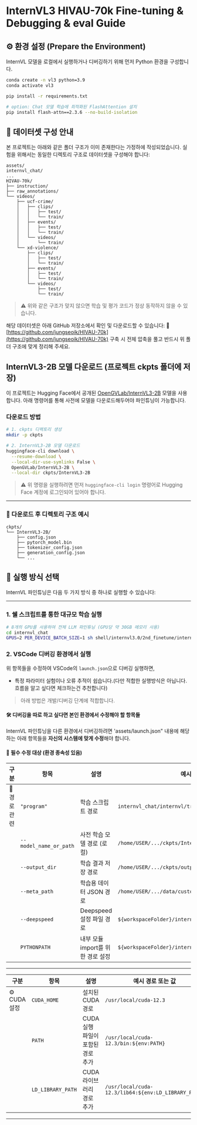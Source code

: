 # InternVL3 HIVAU-70k Fine-tuning & Debugging & eval Guide

## ⚙️ 환경 설정 (Prepare the Environment)

InternVL 모델을 로컬에서 실행하거나 디버깅하기 위해 먼저 Python 환경을 구성합니다.

```bash
conda create -n vl3 python=3.9
conda activate vl3

pip install -r requirements.txt

# option: Chat 모델 학습에 최적화된 FlashAttention 설치
pip install flash-attn==2.3.6 --no-build-isolation
```


## 📂 데이터셋 구성 안내

본 프로젝트는 아래와 같은 폴더 구조가 이미 존재한다는 가정하에 작성되었습니다. 
실험을 위해서는 동일한 디렉토리 구조로 데이터셋을 구성해야 합니다:

```
assets/
internvl_chat/
...
HIVAU-70k/
├── instruction/
├── raw_annotations/
└── videos/
    ├── ucf-crime/
    │   ├── clips/
    │   │   ├── test/
    │   │   └── train/
    │   ├── events/
    │   │   ├── test/
    │   │   └── train/
    │   └── videos/
    │       └── train/
    └── xd-violence/
        ├── clips/
        │   ├── test/
        │   └── train/
        ├── events/
        │   ├── test/
        │   └── train/
        └── videos/
            ├── test/
            └── train/

```

> ⚠️ 위와 같은 구조가 맞지 않으면 학습 및 평가 코드가 정상 동작하지 않을 수 있습니다.

해당 데이터셋은 아래 GitHub 저장소에서 확인 및 다운로드할 수 있습니다:
🔗 [https://github.com/jungseoik/HIVAU-70k](https://github.com/jungseoik/HIVAU-70k)
구축 시 전체 압축을 풀고 반드시 위 폴더 구조에 맞게 정리해 주세요.


## InternVL3-2B 모델 다운로드 (프로젝트 ckpts 폴더에 저장)

이 프로젝트는 Hugging Face에서 공개된 [OpenGVLab/InternVL3-2B](https://huggingface.co/OpenGVLab/InternVL3-2B) 모델을 사용합니다. 
아래 명령어를 통해 사전에 모델을 다운로드해두어야 파인튜닝이 가능합니다.

### 다운로드 방법

```bash
# 1. ckpts 디렉토리 생성
mkdir -p ckpts

# 2. InternVL3-2B 모델 다운로드
huggingface-cli download \
  --resume-download \
  --local-dir-use-symlinks False \
  OpenGVLab/InternVL3-2B \
  --local-dir ckpts/InternVL3-2B
```

> ⚠️ 위 명령을 실행하려면 먼저 `huggingface-cli login` 명령어로 Hugging Face 계정에 로그인되어 있어야 합니다.

---

### 📁 다운로드 후 디렉토리 구조 예시

```plaintext
ckpts/
└── InternVL3-2B/
    ├── config.json
    ├── pytorch_model.bin
    ├── tokenizer_config.json
    ├── generation_config.json
    └── ... 
```



## 🚀 실행 방식 선택

InternVL 파인튜닝은 다음 두 가지 방식 중 하나로 실행할 수 있습니다:

---

### 1. 쉘 스크립트를 통한 대규모 학습 실행

```bash
# 8개의 GPU를 사용하여 전체 LLM 파인튜닝 (GPU당 약 30GB 메모리 사용)
cd internvl_chat
GPUS=2 PER_DEVICE_BATCH_SIZE=1 sh shell/internvl3.0/2nd_finetune/internvl3_2b_finetune_lora_custom.sh
```

### 2. VSCode 디버깅 환경에서 실행

위 항목들을 수정하여 VSCode의 `launch.json`으로 디버깅 실행하면,
- 특정 파라미터 실험이나 오류 추적이 쉽습니다.(다만 적합한 실행방식은 아닙니다. 흐름을 알고 싶다면 체크하는건 추천합니다)

> 아래 방법은 개발/디버깅 단계에 적합합니다.

#### 🛠 디버깅을 따로 하고 싶다면 본인 환경에서 수정해야 할 항목들

InternVL 파인튜닝을 다른 환경에서 디버깅하려면 'assets/launch.json" 내용에 해당하는 아래 항목들을 **자신의 시스템에 맞게 수정**해야 합니다.

#### 🔧 필수 수정 대상 (환경 종속성 있음)

| 구분         | 항목                    | 설명                              | 예시 경로 또는 값 |
|--------------|-------------------------|-----------------------------------|-------------------|
| 📁 경로 관련 | `"program"`             | 학습 스크립트 경로                | `internvl_chat/internvl/train/internvl_chat_finetune.py` |
|              | `--model_name_or_path`  | 사전 학습 모델 경로 (로컬)        | `/home/USER/.../ckpts/InternVL3-2B` |
|              | `--output_dir`          | 학습 결과 저장 경로               | `/home/USER/.../ckpts/output_lora` |
|              | `--meta_path`           | 학습용 데이터 JSON 경로           | `/home/USER/.../data/custom_data.json` |
|              | `--deepspeed`           | Deepspeed 설정 파일 경로          | `${workspaceFolder}/internvl_chat/zero_stage1_config.json` |
|              | `PYTHONPATH`            | 내부 모듈 import를 위한 경로 설정 | `${workspaceFolder}/internvl_chat` |

---

| 구분         | 항목              | 설명                                 | 예시 경로 또는 값 |
|--------------|-------------------|--------------------------------------|-------------------|
| ⚙️ CUDA 설정 | `CUDA_HOME`       | 설치된 CUDA 경로                     | `/usr/local/cuda-12.3` |
|              | `PATH`            | CUDA 실행 파일이 포함된 경로 추가    | `/usr/local/cuda-12.3/bin:${env:PATH}` |
|              | `LD_LIBRARY_PATH` | CUDA 라이브러리 경로 추가            | `/usr/local/cuda-12.3/lib64:${env:LD_LIBRARY_PATH}` |

---


